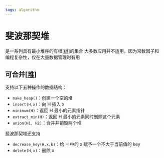 ```yaml
---
tags: algorithm
---
```


# 斐波那契堆

是一系列具有最小堆序的有根[[树]]的集合
大多数应用并不适用，因为常数因子和编程复杂性，仅在大量数据管理时有用

## 可合并[[堆]]

支持以下五种操作的数据结构：

- `make_heap()`：创建一个空的堆
- `insert(H,x)`：向 H 插入 x
- `minimum(H)`：返回 H 最小的元素指针
- `extract_min(H)`：返回 H 最小的元素同时删除这个元素
- `union(H1, H2)`：合并并销毁两个堆

斐波那契堆还支持

- `decrease_key(H,x,k)`：给 H 中的 x 赋予一个不大于当前值的 key
- `delete(H,x)`：删除 x

[//begin]: # "Autogenerated link references for markdown compatibility"
[树]: 树.md "树"
[堆]: 堆.md "堆"
[//end]: # "Autogenerated link references"

